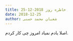 ```yaml
---
title: خاطره روز 2018-12-25
date: 2018-12-25
author: شعبان محمد حسنی
---
```


اصلا یادم نمیاد امروز چی کار کردم.